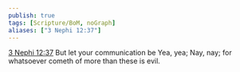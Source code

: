 ```yaml
---
publish: true
tags: [Scripture/BoM, noGraph]
aliases: ["3 Nephi 12:37"]
---
```

[3 Nephi 12:37](https://churchofjesuschrist.org/study/scriptures/bofm/3-ne/12?lang=eng&id=p37#p37) But let your communication be Yea, yea; Nay, nay; for whatsoever cometh of more than these is evil.
